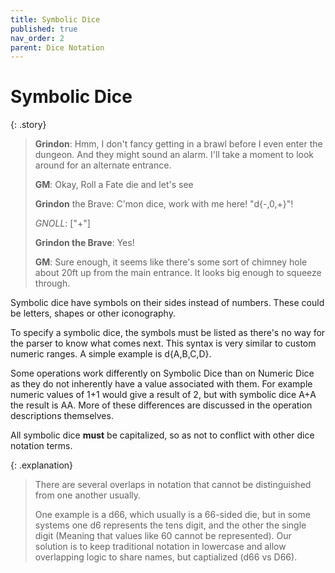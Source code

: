 ```yaml
---
title: Symbolic Dice
published: true
nav_order: 2
parent: Dice Notation
---
```


# Symbolic Dice

{: .story}
>
>**Grindon**: Hmm, I don't fancy getting in a brawl before I even enter the dungeon. And they might sound an alarm. I'll take a moment to look around for an alternate entrance.
>
>**GM**: Okay, Roll a Fate die and let's see
>
>**Grindon** the Brave: C'mon dice, work with me here! "d{-,0,+}"!
>
>*GNOLL*: ["+"]
>
>**Grindon the Brave**: Yes!
>
>**GM**: Sure enough, it seems like there's some sort of chimney hole about 20ft up from the main entrance. It looks big enough to squeeze through.


Symbolic dice have symbols on their sides instead of numbers. These could be letters, shapes or other iconography.

To specify a symbolic dice, the symbols must be listed as there's no way for the parser to know what comes next. This syntax is very similar to custom numeric ranges. A simple example is d{A,B,C,D}.

Some operations work differently on Symbolic Dice than on Numeric Dice as they do not inherently have a value associated with them. For example numeric values of 1+1 would give a result of 2, but with symbolic dice A+A the result is AA. More of these differences are discussed in the operation descriptions themselves.

All symbolic dice **must** be capitalized, so as not to conflict with other dice notation terms.

{: .explanation}
> There are several overlaps in notation that cannot be distinguished from one another usually.
>
> One example is a d66, which usually is a 66-sided die, but in some systems one d6 represents the tens digit, and the other the single digit (Meaning that values like 60 cannot be represented). Our solution is to keep traditional notation in lowercase and allow overlapping logic to share names, but captialized (d66 vs D66).
